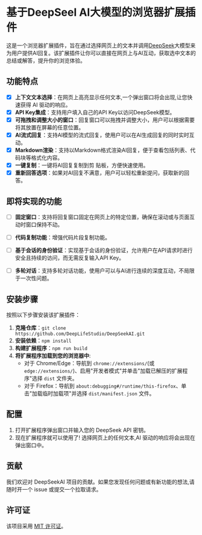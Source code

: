 
   # 基于DeepSeel AI大模型的浏览器扩展插件

   这是一个浏览器扩展插件，旨在通过选择网页上的文本并调用[DeepSeek](https://deepseek.com)大模型来为用户提供AI回复。该扩展插件让你可以直接在网页上与AI互动，获取选中文本的总结或解答，提升你的浏览体验。

   ## 功能特点

   - [x] **上下文文本选择**：在网页上高亮显示任何文本,一个弹出窗口将会出现,让您快速获得 AI 驱动的响应。
   - [x] **API Key集成**：支持用户填入自己的API Key以访问DeepSeek模型。
   - [x] **可拖拽和调整大小的窗口**：回复窗口可以拖拽并调整大小，用户可以根据需要将其放置在屏幕的任意位置。
   - [x] **AI流式回复**：支持AI模型的流式回复，使用户可以在AI生成回复的同时实时互动。
   - [x] **Markdown渲染**：支持以Markdown格式渲染AI回复，便于查看包括列表、代码块等格式化内容。
   - [x] **一键复制**：一键将AI回复复制到剪 贴板，方便快速使用。
   - [x] **重新回答选项**：如果对AI回复不满意，用户可以轻松重新提问，获取新的回答。

   ## 即将实现的功能

   - [ ] **固定窗口**：支持将回复窗口固定在网页上的特定位置，确保在滚动或与页面互动时窗口保持不动。

   - [ ] **代码复制功能**：增强代码片段复制功能。

   - [ ] **基于会话的身份验证**：实现基于会话的身份验证，允许用户在API请求时进行安全且持续的访问，而无需反复输入API Key。

   - [ ] **多轮对话**：支持多轮对话功能，使用户可以与AI进行连续的深度互动，不局限于一次性问题。
     
   ## 安装步骤

   按照以下步骤安装该扩展插件：

1. **克隆仓库**：`git clone https://github.com/DeepLifeStudio/DeepSeekAI.git`
2. **安装依赖**：`npm install`
3. **构建扩展程序**：`npm run build`
4. **将扩展程序加载到您的浏览器中**:
   - 对于 Chrome/Edge：导航到 `chrome://extensions/`(或 `edge://extensions/`)、启用"开发者模式"并单击"加载已解压的扩展程序"选择 `dist` 文件夹。
   - 对于 Firefox：导航到 `about:debugging#/runtime/this-firefox`、单击"加载临时加载项"并选择 `dist/manifest.json` 文件。

## 配置

1. 打开扩展程序弹出窗口并输入您的 DeepSeek API 密钥。
2. 现在扩展程序就可以使用了! 选择网页上的任何文本,AI 驱动的响应将会出现在弹出窗口中。

## 贡献

我们欢迎对 DeepSeekAI 项目的贡献。如果您发现任何问题或有新功能的想法,请随时开一个 issue 或提交一个拉取请求。

## 许可证

该项目采用 [MIT 许可证](LICENSE)。